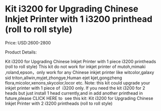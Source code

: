 # Kit i3200 for Upgrading Chinese Inkjet Printer with 1 i3200 printhead (roll to roll style)

Price: USD:2600-2800

Product Details:

Kit i3200 for Upgrading Chinese Inkjet Printer with 1 piece i3200 printheads (roll to roll style)
This kit do not work for inkjet printer of mutoh,mimaki ,roland,epson，only work for any Chinese inkjet printer like witcolor,galaxy sid triton,allwin,myjet,zhongye,Human ejet kjet,gongzheng flora,micolor,xenons,skycolor,locor etc.
Note:
this kit could upgrade your inkjet printer with 1 piece of  i3200 only.
If you need the kit i3200 for 2 heads but just install 1 head currently,and in add another printhead in future,please CLICK HERE to  see this kit:
Kit i3200 for Upgrading Chinese Inkjet Printer with 2 i3200 printheads (roll to roll style)